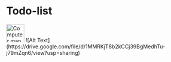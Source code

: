 # Todo-list

<img src="../assets/todo-gif.gif" alt="Computer man" style="width:48px;height:48px;">
![Alt Text](https://drive.google.com/file/d/1MMRKjT8b2kCCj39BgMedhTu-j79mZqn6/view?usp=sharing)